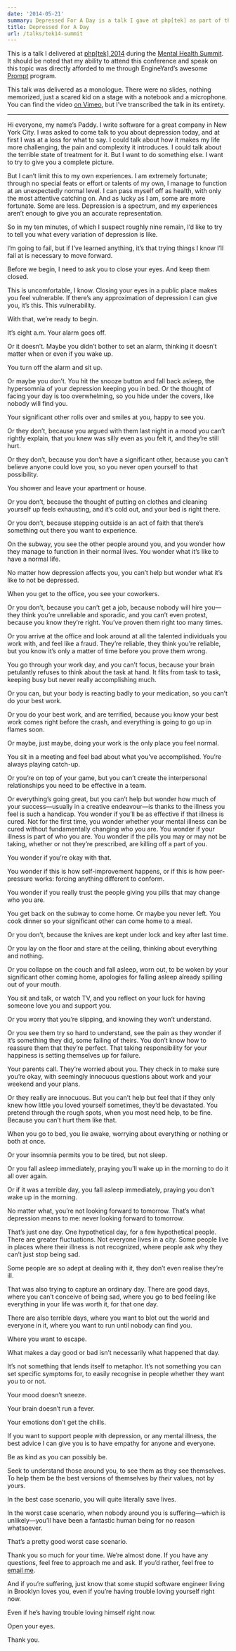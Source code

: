 ```yaml
---
date: '2014-05-21'
summary: Depressed For A Day is a talk I gave at php[tek] as part of the Mental Health Summit, thanks to the sponsorship of EngineYard’s Prompt program.
title: Depressed For A Day
url: /talks/tek14-summit
---
```


This is a talk I delivered at [php\[tek\] 2014](http://tek.phparch.com) during the [Mental Health Summit](http://tek.phparch.com/mental-health-summit/). It should be noted that my ability to attend this conference and speak on this topic was directly afforded to me through EngineYard’s awesome [Prompt](http://prompt.engineyard.com) program.

This talk was delivered as a monologue. There were no slides, nothing memorized, just a scared kid on a stage with a notebook and a microphone. You can find the video [on Vimeo](http://vimeo.com/97972519), but I’ve transcribed the talk in its entirety.

***

Hi everyone, my name’s Paddy. I write software for a great company in New York City. I was asked to come talk to you about depression today, and at first I was at a loss for what to say. I could talk about how it makes my life more challenging, the pain and complexity it introduces. I could talk about the terrible state of treatment for it. But I want to do something else. I want to try to give you a complete picture.

But I can’t limit this to my own experiences. I am extremely fortunate; through no special feats or effort or talents of my own, I manage to function at an unexpectedly normal level. I can pass myself off as health, with only the most attentive catching on. And as lucky as I am, some are more fortunate. Some are less. Depression is a spectrum, and my experiences aren’t enough to give you an accurate representation.

So in my ten minutes, of which I suspect roughly nine remain, I’d like to try to tell you what every variation of depression is like.

I’m going to fail, but if I’ve learned anything, it’s that trying things I know I’ll fail at is necessary to move forward.

Before we begin, I need to ask you to close your eyes. And keep them closed.

This is uncomfortable, I know. Closing your eyes in a public place makes you feel vulnerable. If there’s any approximation of depression I can give you, it’s this. This vulnerability.

With that, we’re ready to begin.

It’s eight a.m. Your alarm goes off.

Or it doesn’t. Maybe you didn’t bother to set an alarm, thinking it doesn’t matter when or even if you wake up.

You turn off the alarm and sit up.

Or maybe you don’t. You hit the snooze button and fall back asleep, the hypersomnia of your depression keeping you in bed. Or the thought of facing your day is too overwhelming, so you hide under the covers, like nobody will find you.

Your significant other rolls over and smiles at you, happy to see you.

Or they don’t, because you argued with them last night in a mood you can’t rightly explain, that you knew was silly even as you felt it, and they’re still hurt.

Or they don’t, because you don’t have a significant other, because you can’t believe anyone could love you, so you never open yourself to that possibility.

You shower and leave your apartment or house.

Or you don’t, because the thought of putting on clothes and cleaning yourself up feels exhausting, and it’s cold out, and your bed is right there.

Or you don’t, because stepping outside is an act of faith that there’s something out there you want to experience.

On the subway, you see the other people around you, and you wonder how they manage to function in their normal lives. You wonder what it’s like to have a normal life.

No matter how depression affects you, you can’t help but wonder what it’s like to not be depressed.

When you get to the office, you see your coworkers.

Or you don’t, because you can’t get a job, because nobody will hire you—they think you’re unreliable and sporadic, and you can’t even protest, because you know they’re right. You’ve proven them right too many times.

Or you arrive at the office and look around at all the talented individuals you work with, and feel like a fraud. They’re reliable, they think you’re reliable, but you know it’s only a matter of time before you prove them wrong.

You go through your work day, and you can’t focus, because your brain petulantly refuses to think about the task at hand. It flits from task to task, keeping busy but never really accomplishing much.

Or you can, but your body is reacting badly to your medication, so you can’t do your best work.

Or you do your best work, and are terrified, because you know your best work comes right before the crash, and everything is going to go up in flames soon.

Or maybe, just maybe, doing your work is the only place you feel normal.

You sit in a meeting and feel bad about what you’ve accomplished. You’re always playing catch-up.

Or you’re on top of your game, but you can’t create the interpersonal relationships you need to be effective in a team.

Or everything’s going great, but you can’t help but wonder how much of your success—usually in a creative endeavour—is thanks to the illness you feel is such a handicap. You wonder if you’ll be as effective if that illness is cured. Not for the first time, you wonder whether your mental illness can be cured without fundamentally changing who you are. You wonder if your illness is part of who you are. You wonder if the pills you may or may not be taking, whether or not they’re prescribed, are killing off a part of you.

You wonder if you’re okay with that.

You wonder if this is how self-improvement happens, or if this is how peer-pressure works: forcing anything different to conform.

You wonder if you really trust the people giving you pills that may change who you are.

You get back on the subway to come home. Or maybe you never left. You cook dinner so your significant other can come home to a meal.

Or you don’t, because the knives are kept under lock and key after last time.

Or you lay on the floor and stare at the ceiling, thinking about everything and nothing.

Or you collapse on the couch and fall asleep, worn out, to be woken by your significant other coming home, apologies for falling asleep already spilling out of your mouth.

You sit and talk, or watch TV, and you reflect on your luck for having someone love you and support you.

Or you worry that you’re slipping, and knowing they won’t understand.

Or you see them try so hard to understand, see the pain as they wonder if it’s something they did, some failing of theirs. You don’t know how to reassure them that they’re perfect. That taking responsibility for your happiness is setting themselves up for failure.

Your parents call. They’re worried about you. They check in to make sure you’re okay, with seemingly innocuous questions about work and your weekend and your plans.

Or they really are innocuous. But you can’t help but feel that if they only knew how little you loved yourself sometimes, they’d be devastated. You pretend through the rough spots, when you most need help, to be fine. Because you can’t hurt them like that.

When you go to bed, you lie awake, worrying about everything or nothing or both at once.

Or your insomnia permits you to be tired, but not sleep.

Or you fall asleep immediately, praying you’ll wake up in the morning to do it all over again.

Or if it was a terrible day, you fall asleep immediately, praying you don’t wake up in the morning.

No matter what, you’re not looking forward to tomorrow. That’s what depression means to me: never looking forward to tomorrow.

That’s just one day. One hypothetical day, for a few hypothetical people. There are greater fluctuations. Not everyone lives in a city. Some people live in places where their illness is not recognized, where people ask why they can’t just stop being sad.

Some people are so adept at dealing with it, they don’t even realise they’re ill.

That was also trying to capture an ordinary day. There are good days, where you can’t conceive of being sad, where you go to bed feeling like everything in your life was worth it, for that one day.

There are also terrible days, where you want to blot out the world and everyone in it, where you want to run until nobody can find you.

Where you want to escape.

What makes a day good or bad isn’t necessarily what happened that day.

It’s not something that lends itself to metaphor. It’s not something you can set specific symptoms for, to easily recognise in people whether they want you to or not.

Your mood doesn’t sneeze.

Your brain doesn’t run a fever.

Your emotions don’t get the chills.

If you want to support people with depression, or any mental illness, the best advice I can give you is to have empathy for anyone and everyone.

Be as kind as you can possibly be.

Seek to understand those around you, to see them as they see themselves. To help them be the best versions of themselves by _their_ values, not by yours.

In the best case scenario, you will quite literally save lives.

In the worst case scenario, when nobody around you is suffering—which is unlikely—you’ll have been a fantastic human being for no reason whatsoever.

That’s a pretty good worst case scenario.

Thank you so much for your time. We’re almost done. If you have any questions, feel free to approach me and ask. If you’d rather, feel free to [email me](mailto:paddy@paddy.io).

And if you’re suffering, just know that some stupid software engineer living in Brooklyn loves you, even if you’re having trouble loving yourself right now.

Even if he’s having trouble loving himself right now.

Open your eyes.

Thank you.
